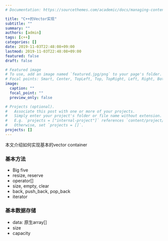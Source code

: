 ```yaml
---
# Documentation: https://sourcethemes.com/academic/docs/managing-content/

title: "C++的Vector实现"
subtitle: ""
summary: ""
authors: [admin]
tags: [c++]
categories: []
date: 2019-11-03T22:48:08+09:00
lastmod: 2019-11-03T22:48:08+09:00
featured: false
draft: false

# Featured image
# To use, add an image named `featured.jpg/png` to your page's folder.
# Focal points: Smart, Center, TopLeft, Top, TopRight, Left, Right, BottomLeft, Bottom, BottomRight.
image:
  caption: ""
  focal_point: ""
  preview_only: false

# Projects (optional).
#   Associate this post with one or more of your projects.
#   Simply enter your project's folder or file name without extension.
#   E.g. `projects = ["internal-project"]` references `content/project/deep-learning/index.md`.
#   Otherwise, set `projects = []`.
projects: []
---
```


本文介绍如何实现基本的vector container

### 基本方法

- Big five
- resize, reserve
- operator[]
- size, empty, clear
- back, push_back, pop_back
- iterator

### 基本数据存储

- data: 原生array[]
- size
- capacity